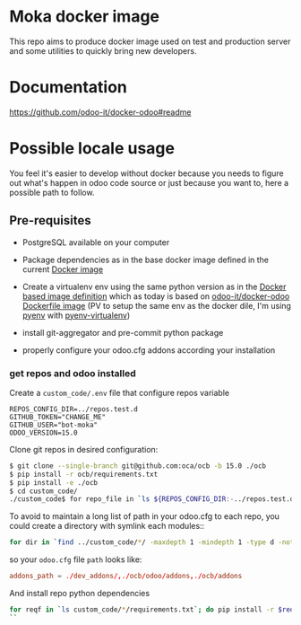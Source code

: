 # Moka docker image

This repo aims to produce docker image used on test
and production server and some utilities to quickly
bring new developers.

# Documentation

https://github.com/odoo-it/docker-odoo#readme


# Possible locale usage

You feel it's easier to develop without docker because
you needs to figure out what's happen in odoo code source
or just because you want to, here a possible path to follow.
## Pre-requisites

* PostgreSQL available on your computer

* Package dependencies as in the base docker image defined in the current [Docker image](./Dockerfile#L1)

* Create a virtualenv env using the same python version as
  in the [Docker based image definition](./Dockerfile) which as today
  is based on [odoo-it/docker-odoo Dockerfile image](https://github.com/odoo-it/docker-odoo/blob/15.0-imp/15.0.Dockerfile)
  (PV to setup the same env as the docker dile, I'm using
  [pyenv](https://github.com/pyenv/pyenv) with 
  [pyenv-virtualenv](https://github.com/pyenv/pyenv-virtualenv))

* install git-aggregator and pre-commit python package

* properly configure your odoo.cfg addons according your installation

### get repos and odoo installed

Create a `custom_code/.env` file that configure repos variable

```env
REPOS_CONFIG_DIR=../repos.test.d
GITHUB_TOKEN="CHANGE_ME"
GITHUB_USER="bot-moka"
ODOO_VERSION=15.0
```

Clone git repos in desired configuration:

```bash
$ git clone --single-branch git@github.com:oca/ocb -b 15.0 ./ocb
$ pip install -r ocb/requirements.txt
$ pip install -e ./ocb
$ cd custom_code/
./custom_code$ for repo_file in `ls ${REPOS_CONFIG_DIR:-../repos.test.d}/*.yml`; do gitaggregate -f --env-file .env -e -j 2 -c $repo_file ; done
```

To avoid to maintain a long list of path in your odoo.cfg to
each repo, you could create a directory with symlink each modules::

```bash
for dir in `find ../custom_code/*/ -maxdepth 1 -mindepth 1 -type d -not -path "**github" -not -path "**.git" -not -path "**setup"`; do ln -s $dir; done
```

so your `odoo.cfg` file `path` looks like:

```conf
addons_path = ./dev_addons/,./ocb/odoo/addons,./ocb/addons
```

And install repo python dependencies

```bash
for reqf in `ls custom_code/*/requirements.txt`; do pip install -r $reqf; done
``
